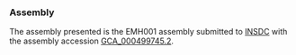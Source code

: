 ### Assembly

The assembly presented is the EMH001 assembly submitted to
[INSDC](http://www.insdc.org) with the assembly accession
[GCA\_000499745.2](http://www.ebi.ac.uk/ena/data/view/GCA_000499745.2).
